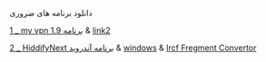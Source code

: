 دانلود برنامه های ضروری

[1 _ my vpn 1.9 برنامه](https://uplnk.com/f/134a0565/my_vpn_1.9.0.apk) & [link2](https://fastfix.s3.ir-thr-at1.arvanstorage.ir/APP/MY%20VPN%201.9.0.apk?versionId=)

[2 _ HiddifyNext برنامه آندروید](https://github.com/hiddify/hiddify-next/releases/latest/download/hiddify-android-universal.apk) & [windows](https://github.com/hiddify/hiddify-next/releases/latest/download/hiddify-windows-x64-setup.zip) & [Ircf Fregment Convertor](https://ircfspace.github.io/fragment)



